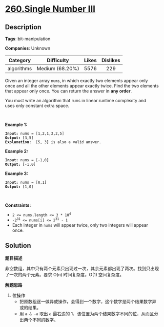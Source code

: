 # [260.Single Number III](https://leetcode.com/problems/single-number-iii/description/)

## Description

**Tags**: bit-manipulation

**Companies**: Unknown

| Category | Difficulty | Likes | Dislikes |
| :------: | :--------: | :---: | :------: |
| algorithms | Medium (68.20%) | 5576 | 229 |

<p>Given an integer array <code>nums</code>, in which exactly two elements appear only once and all the other elements appear exactly twice. Find the two elements that appear only once. You can return the answer in <strong>any order</strong>.</p>
<p>You must write an&nbsp;algorithm that runs in linear runtime complexity and uses&nbsp;only constant extra space.</p>
<p>&nbsp;</p>
<p><strong class="example">Example 1:</strong></p>
<pre><code><strong>Input:</strong> nums = [1,2,1,3,2,5]
<strong>Output:</strong> [3,5]
<strong>Explanation: </strong> [5, 3] is also a valid answer.</code></pre>
<p><strong class="example">Example 2:</strong></p>
<pre><code><strong>Input:</strong> nums = [-1,0]
<strong>Output:</strong> [-1,0]</code></pre>
<p><strong class="example">Example 3:</strong></p>
<pre><code><strong>Input:</strong> nums = [0,1]
<strong>Output:</strong> [1,0]</code></pre>
<p>&nbsp;</p>
<p><strong>Constraints:</strong></p>
<ul>
  <li><code>2 &lt;= nums.length &lt;= 3 * 10<sup>4</sup></code></li>
  <li><code>-2<sup>31</sup> &lt;= nums[i] &lt;= 2<sup>31</sup> - 1</code></li>
  <li>Each integer in <code>nums</code> will appear twice, only two integers will appear once.</li>
</ul>

## Solution

**题目描述**

非空数组，其中只有两个元素只出现过一次，其余元素都出现了两次。找到只出现了一次的两个元素。要求 O(n) 时间复杂度，O(1) 空间复杂度。

**解题思路**

1. 位操作
   - 把原数组逐一做异或操作，会得到一个数字，这个数字是两个结果数字异或的结果。
   - 用 `a & -a` 取出 a 最右边的 1，该位置为两个结果数字不同的位，从而区分出两个不同的数字。

